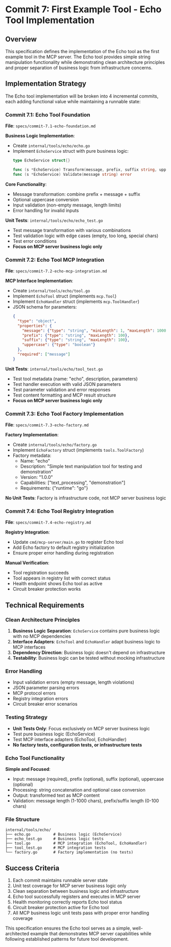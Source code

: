 # Commit 7: First Example Tool - Echo Tool Implementation

## Overview
This specification defines the implementation of the Echo tool as the first example tool in the MCP server. The Echo tool provides simple string manipulation functionality while demonstrating clean architecture principles and proper separation of business logic from infrastructure concerns.

## Implementation Strategy
The Echo tool implementation will be broken into 4 incremental commits, each adding functional value while maintaining a runnable state:

### Commit 7.1: Echo Tool Foundation
**File**: `specs/commit-7.1-echo-foundation.md`

**Business Logic Implementation**:
- Create `internal/tools/echo/echo.go`
- Implement `EchoService` struct with pure business logic:
  ```go
  type EchoService struct{}
  
  func (s *EchoService) Transform(message, prefix, suffix string, uppercase bool) string
  func (s *EchoService) Validate(message string) error
  ```

**Core Functionality**:
- Message transformation: combine prefix + message + suffix
- Optional uppercase conversion
- Input validation (non-empty message, length limits)
- Error handling for invalid inputs

**Unit Tests**: `internal/tools/echo/echo_test.go`
- Test message transformation with various combinations
- Test validation logic with edge cases (empty, too long, special chars)
- Test error conditions
- **Focus on MCP server business logic only**

### Commit 7.2: Echo Tool MCP Integration
**File**: `specs/commit-7.2-echo-mcp-integration.md`

**MCP Interface Implementation**:
- Create `internal/tools/echo/tool.go`
- Implement `EchoTool` struct (implements `mcp.Tool`)
- Implement `EchoHandler` struct (implements `mcp.ToolHandler`)
- JSON schema for parameters:
  ```json
  {
    "type": "object",
    "properties": {
      "message": {"type": "string", "minLength": 1, "maxLength": 1000},
      "prefix": {"type": "string", "maxLength": 100},
      "suffix": {"type": "string", "maxLength": 100},
      "uppercase": {"type": "boolean"}
    },
    "required": ["message"]
  }
  ```

**Unit Tests**: `internal/tools/echo/tool_test.go`
- Test tool metadata (name: "echo", description, parameters)
- Test handler execution with valid JSON parameters
- Test parameter validation and error responses
- Test content formatting and MCP result structure
- **Focus on MCP server business logic only**

### Commit 7.3: Echo Tool Factory Implementation
**File**: `specs/commit-7.3-echo-factory.md`

**Factory Implementation**:
- Create `internal/tools/echo/factory.go`
- Implement `EchoFactory` struct (implements `tools.ToolFactory`)
- Factory metadata:
  - Name: "echo"
  - Description: "Simple text manipulation tool for testing and demonstration"
  - Version: "1.0.0"
  - Capabilities: ["text_processing", "demonstration"]
  - Requirements: {"runtime": "go"}

**No Unit Tests**: Factory is infrastructure code, not MCP server business logic

### Commit 7.4: Echo Tool Registry Integration
**File**: `specs/commit-7.4-echo-registry.md`

**Registry Integration**:
- Update `cmd/mcp-server/main.go` to register Echo tool
- Add Echo factory to default registry initialization
- Ensure proper error handling during registration

**Manual Verification**:
- Tool registration succeeds
- Tool appears in registry list with correct status
- Health endpoint shows Echo tool as active
- Circuit breaker protection works

## Technical Requirements

### Clean Architecture Principles
1. **Business Logic Separation**: `EchoService` contains pure business logic with no MCP dependencies
2. **Interface Adapters**: `EchoTool` and `EchoHandler` adapt business logic to MCP interfaces
3. **Dependency Direction**: Business logic doesn't depend on infrastructure
4. **Testability**: Business logic can be tested without mocking infrastructure

### Error Handling
- Input validation errors (empty message, length violations)
- JSON parameter parsing errors
- MCP protocol errors
- Registry integration errors
- Circuit breaker error scenarios

### Testing Strategy
- **Unit Tests Only**: Focus exclusively on MCP server business logic
- Test pure business logic (EchoService)
- Test MCP interface adapters (EchoTool, EchoHandler)
- **No factory tests, configuration tests, or infrastructure tests**

### Echo Tool Functionality
**Simple and Focused**:
- Input: message (required), prefix (optional), suffix (optional), uppercase (optional)
- Processing: string concatenation and optional case conversion
- Output: transformed text as MCP content
- Validation: message length (1-1000 chars), prefix/suffix length (0-100 chars)

### File Structure
```
internal/tools/echo/
├── echo.go          # Business logic (EchoService)
├── echo_test.go     # Business logic tests
├── tool.go          # MCP integration (EchoTool, EchoHandler)
├── tool_test.go     # MCP integration tests
└── factory.go       # Factory implementation (no tests)
```

## Success Criteria
1. Each commit maintains runnable server state
2. Unit test coverage for MCP server business logic only
3. Clean separation between business logic and infrastructure
4. Echo tool successfully registers and executes in MCP server
5. Health monitoring correctly reports Echo tool status
6. Circuit breaker protection active for Echo tool
7. All MCP business logic unit tests pass with proper error handling coverage

This specification ensures the Echo tool serves as a simple, well-architected example that demonstrates MCP server capabilities while following established patterns for future tool development.